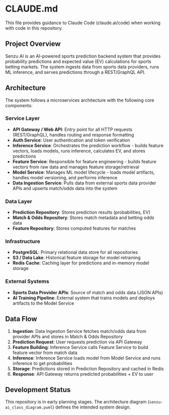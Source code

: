 # CLAUDE.md

This file provides guidance to Claude Code (claude.ai/code) when working with code in this repository.

## Project Overview

Senzu AI is an AI-powered sports prediction backend system that provides probability predictions and expected value (EV) calculations for sports betting markets. The system ingests data from sports data providers, runs ML inference, and serves predictions through a REST/GraphQL API.

## Architecture

The system follows a microservices architecture with the following core components:

### Service Layer
- **API Gateway / Web API**: Entry point for all HTTP requests (REST/GraphQL), handles routing and response formatting
- **Auth Service**: User authentication and token verification
- **Inference Service**: Orchestrates the prediction workflow - builds feature vectors, loads models, runs inference, calculates EV, and stores predictions
- **Feature Service**: Responsible for feature engineering - builds feature vectors from raw data and manages feature storage/retrieval
- **Model Service**: Manages ML model lifecycle - loads model artifacts, handles model versioning, and performs inference
- **Data Ingestion Service**: Pulls data from external sports data provider APIs and upserts match/odds data into the system

### Data Layer
- **Prediction Repository**: Stores prediction results (probabilities, EV)
- **Match & Odds Repository**: Stores match metadata and betting odds data
- **Feature Repository**: Stores computed features for matches

### Infrastructure
- **PostgreSQL**: Primary relational data store for all repositories
- **S3 / Data Lake**: Historical feature storage for model retraining
- **Redis Cache**: Caching layer for predictions and in-memory model storage

### External Systems
- **Sports Data Provider APIs**: Source of match and odds data (JSON APIs)
- **AI Training Pipeline**: External system that trains models and deploys artifacts to the Model Service

## Data Flow

1. **Ingestion**: Data Ingestion Service fetches match/odds data from provider APIs and stores in Match & Odds Repository
2. **Prediction Request**: User requests prediction via API Gateway
3. **Feature Building**: Inference Service calls Feature Service to build feature vector from match data
4. **Inference**: Inference Service loads model from Model Service and runs inference to get probabilities
5. **Storage**: Predictions stored in Prediction Repository and cached in Redis
6. **Response**: API Gateway returns predicted probabilities + EV to user

## Development Status

This repository is in early planning stages. The architecture diagram (`senzu-ai_class_diagram.puml`) defines the intended system design.
